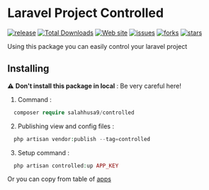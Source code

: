 # Laravel Project Controlled

[![release](https://img.shields.io/github/release/salahhusa9/controlled)](https://github.com/salahhusa9/controlled/releases)
[![Total Downloads](https://img.shields.io/packagist/dt/salahhusa9/controlled.svg)](https://packagist.org/packages/salahhusa9/controlled)
[![Web site](https://img.shields.io/badge/website-appssite.net-brightgreen)](https://appssite.net)
[![issues](https://img.shields.io/github/issues/salahhusa9/controlled)](https://packagist.org/packages/salahhusa9/controlled)
[![forks](https://img.shields.io/github/forks/salahhusa9/controlled)](https://packagist.org/packages/salahhusa9/controlled)
[![stars](https://img.shields.io/packagist/stars/salahhusa9/controlled)](https://packagist.org/packages/salahhusa9/controlled)

Using this package you can easily control your laravel project

## Installing
 :warning: **Don't install this package in local** : Be very careful here!
 
1) Command :
```php
  composer require salahhusa9/controlled
```

2) Publishing view and config files :

```php
  php artisan vendor:publish --tag=controlled
```

3) Setup command : 

```php
  php artisan controlled:up APP_KEY
```

  Or you can copy from table of [apps](https://appssite.net/app)
  
  